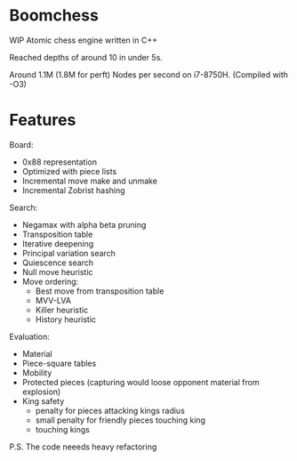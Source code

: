 # Boomchess

WIP Atomic chess engine written in C++

Reached depths of around 10 in under 5s.

Around 1.1M (1.8M for perft) Nodes per second on i7-8750H. (Compiled with -O3)

# Features

Board:

- 0x88 representation
- Optimized with piece lists
- Incremental move make and unmake
- Incremental Zobrist hashing

Search:

- Negamax with alpha beta pruning
- Transposition table
- Iterative deepening
- Principal variation search
- Quiescence search
- Null move heuristic
- Move ordering:
    - Best move from transposition table
    - MVV-LVA
    - Killer heuristic
    - History heuristic

Evaluation:

- Material
- Piece-square tables
- Mobility
- Protected pieces (capturing would loose opponent material from explosion)
- King safety
  - penalty for pieces attacking kings radius
  - small penalty for friendly pieces touching king
  - touching kings
  
P.S. The code neeeds heavy refactoring
